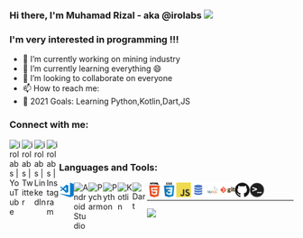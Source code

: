 ### Hi there, I'm Muhamad Rizal - aka @irolabs <img src="https://media.giphy.com/media/hvRJCLFzcasrR4ia7z/giphy.gif" width="25px">

### I'm  very interested in programming !!!

- 🔭 I’m currently working on mining industry
- 🌱 I’m currently learning everything 😄
- 👯 I’m looking to collaborate on everyone
- 📫 How to reach me: 
- 🥅 2021 Goals: Learning Python,Kotlin,Dart,JS

### Connect with me:

[<img align="left" alt="irolabs | YouTube" width="22px" src="https://cdn.jsdelivr.net/npm/simple-icons@v3/icons/youtube.svg" />][youtube]
[<img align="left" alt="irolabs | Twitter" width="22px" src="https://cdn.jsdelivr.net/npm/simple-icons@v3/icons/twitter.svg" />][twitter]
[<img align="left" alt="irolabs | LinkedIn" width="22px" src="https://cdn.jsdelivr.net/npm/simple-icons@v3/icons/linkedin.svg" />][linkedin]
[<img align="left" alt="irolabs | Instagram" width="22px" src="https://cdn.jsdelivr.net/npm/simple-icons@v3/icons/instagram.svg" />][instagram]

<br />

### Languages and Tools:

[<img align="left" alt="Visual Studio Code" width="26px" src="https://raw.githubusercontent.com/github/explore/80688e429a7d4ef2fca1e82350fe8e3517d3494d/topics/visual-studio-code/visual-studio-code.png" />][webdevplaylist]
[<img align="left" alt="Android Studio" width="26px" src="https://2.bp.blogspot.com/-tzm1twY_ENM/XlCRuI0ZkRI/AAAAAAAAOso/BmNOUANXWxwc5vwslNw3WpjrDlgs9PuwQCLcBGAsYHQ/s1600/pasted%2Bimage%2B0.png" />][webdevplaylist]
[<img align="left" alt="Pycharm" width="26px" src="https://toppng.com/uploads/preview/pycharm-logo-11609373585wicjjilm6j.png" />][webdevplaylist]
[<img align="left" alt="Python" width="26px" src="https://www.pngkit.com/png/full/70-701749_this-free-icons-png-design-of-python-language.png" />][webdevplaylist]
[<img align="left" alt="Kotlin" width="26px" src="https://upload.wikimedia.org/wikipedia/commons/thumb/0/06/Kotlin_Icon.svg/2048px-Kotlin_Icon.svg.png" />][webdevplaylist]
[<img align="left" alt="Dart" width="26px" src="https://www.kindpng.com/picc/m/176-1766682_dart-programming-language-hd-png-download.png" />][webdevplaylist]
[<img align="left" alt="HTML5" width="26px" src="https://raw.githubusercontent.com/github/explore/80688e429a7d4ef2fca1e82350fe8e3517d3494d/topics/html/html.png" />][webdevplaylist]
[<img align="left" alt="CSS3" width="26px" src="https://raw.githubusercontent.com/github/explore/80688e429a7d4ef2fca1e82350fe8e3517d3494d/topics/css/css.png" />][webdevplaylist]
[<img align="left" alt="JavaScript" width="26px" src="https://raw.githubusercontent.com/github/explore/80688e429a7d4ef2fca1e82350fe8e3517d3494d/topics/javascript/javascript.png" />][webdevplaylist]
[<img align="left" alt="SQL" width="26px" src="https://raw.githubusercontent.com/github/explore/80688e429a7d4ef2fca1e82350fe8e3517d3494d/topics/sql/sql.png" />][webdevplaylist]
[<img align="left" alt="MySQL" width="26px" src="https://raw.githubusercontent.com/github/explore/80688e429a7d4ef2fca1e82350fe8e3517d3494d/topics/mysql/mysql.png" />][webdevplaylist]
[<img align="left" alt="Git" width="26px" src="https://raw.githubusercontent.com/github/explore/80688e429a7d4ef2fca1e82350fe8e3517d3494d/topics/git/git.png" />][webdevplaylist]
[<img align="left" alt="GitHub" width="26px" src="https://raw.githubusercontent.com/github/explore/78df643247d429f6cc873026c0622819ad797942/topics/github/github.png" />][webdevplaylist]
[<img align="left" alt="Terminal" width="26px" src="https://raw.githubusercontent.com/github/explore/80688e429a7d4ef2fca1e82350fe8e3517d3494d/topics/terminal/terminal.png" />][webdevplaylist]
<br>
<hr>
<img src="https://github-readme-stats.vercel.app/api?username=irolabs&show_icons=true&theme=gotham">






[linkedin]: https://www.linkedin.com/in/mrizal12/
[twitter]: https://twitter.com/
[youtube]: https://youtube.com/
[instagram]: https://instagram.com/
[webdevplaylist]: https://www.google.com

